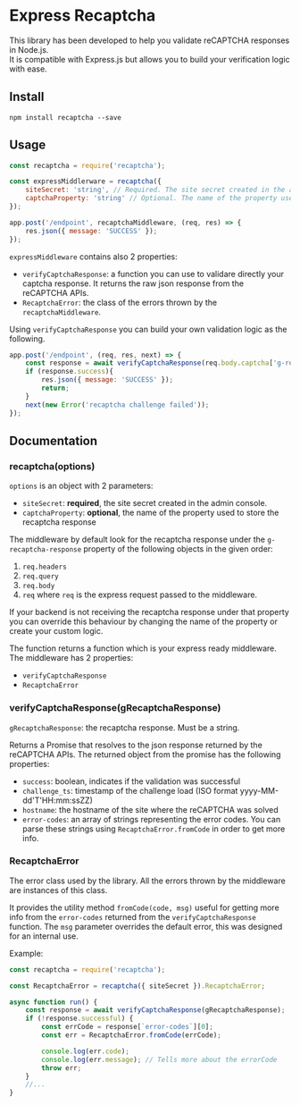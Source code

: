 # Express Recaptcha

This library has been developed to help you validate reCAPTCHA responses in Node.js.  
It is compatible with Express.js but allows you to build your verification logic with ease.

## Install
```
npm install recaptcha --save
```


## Usage
```js
const recaptcha = require('recaptcha');

const expressMiddlerware = recaptcha({
    siteSecret: 'string', // Required. The site secret created in the admin console.
    captchaProperty: 'string' // Optional. The name of the property used to store the recaptcha response. More info later
});

app.post('/endpoint', recaptchaMiddleware, (req, res) => {
    res.json({ message: 'SUCCESS' });
});
```

`expressMiddleware` contains also 2 properties:
- `verifyCaptchaResponse`: a function you can use to validare directly your captcha response. It returns the raw json response from the reCAPTCHA APIs.
- `RecaptchaError`: the class of the errors thrown by the `recaptchaMiddleware`.


Using `verifyCaptchaResponse` you can build your own validation logic as the following.
```js 
app.post('/endpoint', (req, res, next) => {
    const response = await verifyCaptchaResponse(req.body.captcha['g-recaptcha-response']);
    if (response.success){
        res.json({ message: 'SUCCESS' });
        return;
    }
    next(new Error('recaptcha challenge failed'));
});

```


## Documentation

### recaptcha(options)
`options` is an object with 2 parameters:
- `siteSecret`: **required**, the site secret created in the admin console.
- `captchaProperty`: **optional**, the name of the property used to store the recaptcha response

The middleware by default look for the recaptcha response under the `g-recaptcha-response` property of the following objects in the given order:
1. `req.headers`
2. `req.query`
3. `req.body`
4. `req`
where `req` is the express request passed to the middleware.

If your backend is not receiving the recaptcha response under that property you can override this behaviour by changing the name of the property or create your custom logic.

The function returns a function which is your express ready middleware.  
The middleware has 2 properties:
- `verifyCaptchaResponse`
- `RecaptchaError`

### verifyCaptchaResponse(gRecaptchaResponse)
`gRecaptchaResponse`: the recaptcha response. Must be a string.

Returns a Promise that resolves to the json response returned by the reCAPTCHA APIs.
The returned object from the promise has the following properties:
- `success`: boolean, indicates if the validation was successful
- `challenge_ts`: timestamp of the challenge load (ISO format yyyy-MM-dd'T'HH:mm:ssZZ)
- `hostname`: the hostname of the site where the reCAPTCHA was solved
- `error-codes`: an array of strings representing the error codes. You can parse these strings using `RecaptchaError.fromCode` in order to get more info.


### RecaptchaError
The error class used by the library. All the errors thrown by the middleware are instances of this class.

It provides the utility method `fromCode(code, msg)` useful for getting more info from the `error-codes` returned from the `verifyCaptchaResponse` function. The `msg` parameter overrides the default error, this was designed for an internal use.

Example:
```js
const recaptcha = require('recaptcha');

const RecaptchaError = recaptcha({ siteSecret }).RecaptchaError;

async function run() {
    const response = await verifyCaptchaResponse(gRecaptchaResponse);
    if (!response.successful) {
        const errCode = response[`error-codes`][0];
        const err = RecaptchaError.fromCode(errCode);

        console.log(err.code);
        console.log(err.message); // Tells more about the errorCode
        throw err;
    }
    //...
}
```

